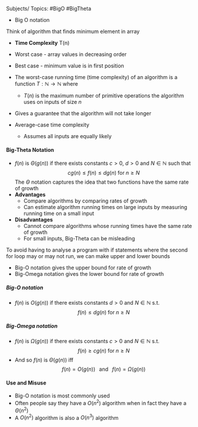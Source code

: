 Subjects/ Topics: #BigO #BigTheta 

- Big O notation

Think of algorithm that finds minimum element in array
- **Time Complexity** T(n)
- Worst case - array values in decreasing order
- Best case - minimum value is in first position

- The worst-case running time (time complexity) of an algorithm is a function $T:\mathbb{N}\to\mathbb{N}$ where
	- $T(n)$ is the maximum number of primitive operations the algorithm uses on inputs of size $n$
- Gives a guarantee that the algorithm will not take longer
- Average-case time complexity
	- Assumes all inputs are equally likely

#### Big-Theta Notation
- $f(n)$ is $\Theta(g(n))$ if there exists constants $c>0$, $d>0$ and $N\in\mathbb{N}$ such that $$cg(n)\leq f(n)\leq dg(n) \;\text{for}\;n\geq N$$
The $\Theta$ notation captures the idea that two functions have the same rate of growth
- **Advantages**
	- Compare algorithms by comparing rates of growth
	- Can estimate algorithm running  times on large inputs by measuring running time on a small input
- **Disadvantages**
	- Cannot compare algorithms whose running times have the same rate of growth
	- For small inputs, Big-Theta can be misleading

To avoid having to analyse a program with if statements where the second for loop may or may not run, we can make upper and lower bounds
- Big-O notation gives the upper bound for rate of growth
- Big-Omega notation gives the lower bound for rate of growth

##### Big-O notation
- $f(n)$ is $O(g(n))$ if there exists constants $d>0$ and $N\in\mathbb{N}$ s.t. $$f(n) \leq dg(n)\;\text{for}\; n\geq N$$
##### Big-Omega notation
- $f(n)$ is $\Omega(g(n))$ if there exists constants $c>0$ and $N\in\mathbb{N}$ s.t. $$f(n) \geq cg(n)\;\text{for}\; n\geq N$$
- And so $f(n)$ is $\Theta(g(n))$ iff $$f(n) = O(g(n))\;\;\;\text{and}\;\;\; f(n)=\Omega(g(n))$$
#### Use and Misuse

- Big-O notation is most commonly used
- Often people say they have a $O(n^2)$ algorithm when in fact they have a $\Theta(n^2)$
- A $O(n^2)$ algorithm is also a $O(n^3)$ algorithm

